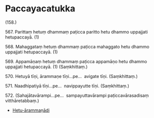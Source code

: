 # Paccayacatukka

(158.)

567\. Parittaṃ hetuṃ dhammaṃ paṭicca paritto hetu dhammo uppajjati hetupaccayā. (1)

568\. Mahaggataṃ hetuṃ dhammaṃ paṭicca mahaggato hetu dhammo uppajjati hetupaccayā. (1)

569\. Appamāṇaṃ hetuṃ dhammaṃ paṭicca appamāṇo hetu dhammo uppajjati hetupaccayā. (1) (Saṃkhittaṃ.)

570\. Hetuyā tīṇi, ārammaṇe tīṇi…pe…  avigate tīṇi. (Saṃkhittaṃ.)

571\. Naadhipatiyā tīṇi…pe…  navippayutte tīṇi. (Saṃkhittaṃ.)

572\. (Sahajātavārampi…pe…  sampayuttavārampi paṭiccavārasadisaṃ vitthāretabbaṃ.)

* [Hetu-ārammaṇādi](Paccayacatukka/Hetu-arammanadi.md)
